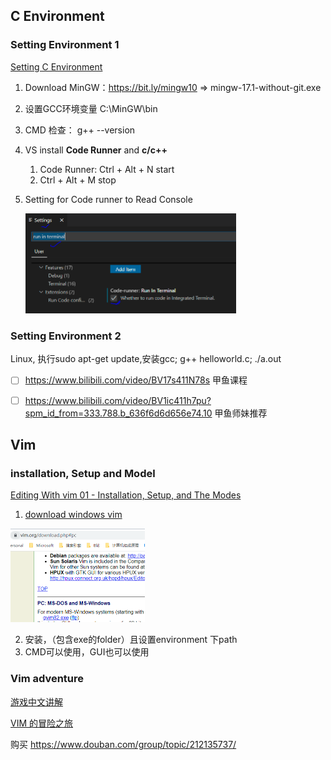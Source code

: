 ## C Environment

### Setting Environment 1 

 [Setting C Environment](https://www.bilibili.com/video/BV1nt4y1r7Ez?from=search&seid=18256261428586168705)

1. Download MinGW：https://bit.ly/mingw10   => mingw-17.1-without-git.exe 

2. 设置GCC环境变量 C:\MinGW\bin

3. CMD 检查： g++ --version

4. VS install **Code Runner** and **c/c++**

   1. Code Runner: Ctrl + Alt + N  start
   2. Ctrl + Alt + M stop

5. Setting for Code runner to Read Console

   <img src="image-20210620161950718.png" alt="image-20210620161950718" style="zoom:50%;" />

### Setting Environment 2

Linux, 执行sudo apt-get update,安装gcc; g++ helloworld.c; ./a.out

- [ ] https://www.bilibili.com/video/BV17s411N78s 甲鱼课程

- [ ] https://www.bilibili.com/video/BV1ic411h7pu?spm_id_from=333.788.b_636f6d6d656e74.10 甲鱼师妹推荐

## Vim

### installation, Setup and Model

[Editing With vim 01 - Installation, Setup, and The Modes](https://www.youtube.com/watch?v=5givLEMcINQ&list=PL13bz4SHGmRxlZVmWQ9DvXo1fEg4UdGkr&index=3)

1. [download windows vim](http://www.vim.org/download.php)

<img src="image-20210620185622797.png" alt="image-20210620185622797" style="zoom:50%;" />

2. 安装，（包含exe的folder）且设置environment 下path
3. CMD可以使用，GUI也可以使用

### Vim adventure

[游戏中文讲解](https://blog.csdn.net/weixin_45107866/article/details/93711288)

[VIM 的冒险之旅](http://vim-adventures.com/)

购买 https://www.douban.com/group/topic/212135737/

### 